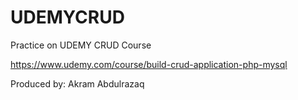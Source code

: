 # UDEMYCRUD
Practice on UDEMY CRUD Course

https://www.udemy.com/course/build-crud-application-php-mysql

Produced by:
Akram Abdulrazaq

